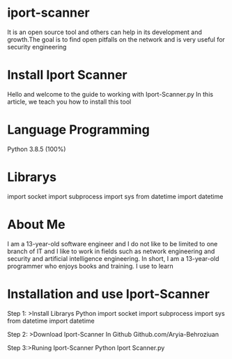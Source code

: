 # iport-scanner
It is an open source tool and others can help in its development and growth.The goal is to find open pitfalls on the network and is very useful for security engineering

# Install Iport Scanner
Hello and welcome to the guide to working with Iport-Scanner.py In this article, we teach you how to install this tool

# Language Programming
Python 3.8.5 (100%)

# Librarys
import socket
import subprocess
import sys
from datetime import datetime

# About Me
I am a 13-year-old software engineer and I do not like to be limited to one branch of IT and I like to work in fields such as network engineering and security and artificial intelligence engineering. In short, I am a 13-year-old programmer who enjoys books and training. I use to learn

# Installation and use Iport-Scanner
Step 1: >Install Librarys Python
import socket
import subprocess
import sys
from datetime import datetime

Step 2: >Download Iport-Scanner In Github
Github.com/Aryia-Behroziuan

Step 3:>Runing Iport-Scanner
Python Iport Scanner.py

